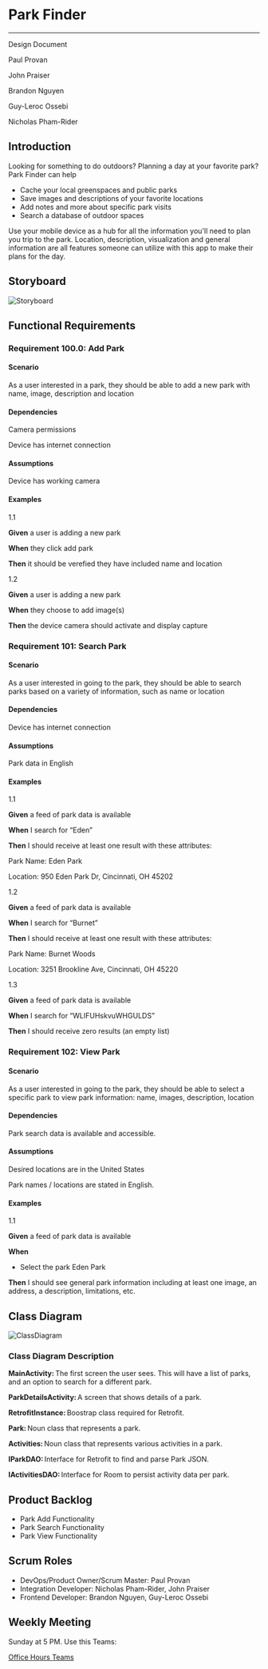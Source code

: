 # Park Finder

---

Design Document

Paul Provan

John Praiser

Brandon Nguyen

Guy-Leroc Ossebi

Nicholas Pham-Rider

## Introduction

Looking for something to do outdoors? Planning a day at your favorite park? Park Finder can help

- Cache your local greenspaces and public parks
- Save images and descriptions of your favorite locations
- Add notes and more about specific park visits
- Search a database of outdoor spaces

Use your mobile device as a hub for all the information you'll need to plan you trip to the park. Location, description, visualization and general information are all features someone can utilize with this app to make their plans for the day.

## Storyboard

![Storyboard](https://github.com/phamrina/Park-Finder/blob/main/phone.PNG)

## Functional Requirements

### Requirement 100.0: Add Park

#### Scenario

As a user interested in a park, they should be able to add a new park with name, image, description and location  

#### Dependencies

Camera permissions

Device has internet connection

#### Assumptions

Device has working camera

#### Examples

1.1  

**Given** a user is adding a new park 

**When**  they click add park  

**Then** it should be verefied they have included name and location

1.2

**Given** a user is adding a new park 

**When** they choose to add image(s)

**Then** the device camera should activate and display capture 

### Requirement 101: Search Park

#### Scenario

As a user interested in going to the park, they should be able to search parks based on a variety of information, such as name or location

#### Dependencies

Device has internet connection

#### Assumptions

Park data in English

#### Examples

1.1  

**Given** a feed of park data is available  

**When**  I search for “Eden”  

**Then** I should receive at least one result with these attributes:  

Park Name: Eden Park

Location: 950 Eden Park Dr, Cincinnati, OH 45202

1.2

**Given** a feed of park data is available  

**When** I search for “Burnet”  

**Then** I should receive at least one result with these attributes:   

Park Name: Burnet Woods

Location: 3251 Brookline Ave, Cincinnati, OH 45220

1.3 

**Given** a feed of park data is available  

**When** I search for “WLIFUHskvuWHGULDS”  

**Then** I should receive zero results (an empty list)

### Requirement 102: View Park

#### Scenario

As a user interested in going to the park, they should be able to select a specific park to view park information: name, images, description, location

#### Dependencies

Park search data is available and accessible.  

#### Assumptions

Desired locations are in the United States 

Park names / locations are stated in English.  

#### Examples  

1.1

**Given** a feed of park data is available  

**When**  

-	Select the park Eden Park

**Then** I should see general park information including at least one image, an address, a description, limitations, etc.

## Class Diagram

![ClassDiagram](https://github.com/phamrina/Park-Finder/blob/main/Class%20Diagram%20(parkfinder).png)

### Class Diagram Description

**MainActivity:** The first screen the user sees. This will have a list of parks, and an option to search for a different park. 

**ParkDetailsActivity:** A screen that shows details of a park. 

**RetrofitInstance:** Boostrap class required for Retrofit. 

**Park:** Noun class that represents a park. 

**Activities:** Noun class that represents various activities in a park. 

**IParkDAO:** Interface for Retrofit to find and parse Park JSON. 

**IActivitiesDAO:** Interface for Room to persist activity data per park. 

## Product Backlog

- Park Add Functionality
- Park Search Functionality
- Park View Functionality

## Scrum Roles

- DevOps/Product Owner/Scrum Master: Paul Provan
- Integration Developer: Nicholas Pham-Rider, John Praiser
- Frontend Developer: Brandon Nguyen, Guy-Leroc Ossebi

## Weekly Meeting

Sunday at 5 PM.  Use this Teams:

[Office Hours Teams](https://teams.microsoft.com/l/meetup-join/19%3ameeting_NzYwYzQ3ZGEtNDkzNS00ZTU4LWEzYWItY2UwNzM3YzZkMzJh%40thread.v2/0?context=%7b%22Tid%22%3a%22f5222e6c-5fc6-48eb-8f03-73db18203b63%22%2c%22Oid%22%3a%225e43e7e5-c6e8-44a8-8867-fdf93cf9d11c%22%7d)
